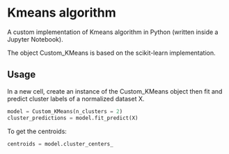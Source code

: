 # Kmeans algorithm

A custom implementation of Kmeans algorithm in Python (written inside a Jupyter Notebook).

The object Custom_KMeans is based on the scikit-learn implementation.

## Usage

In a new cell, create an instance of the Custom_KMeans object then fit and predict cluster labels of a normalized dataset X.

```python
model = Custom_KMeans(n_clusters = 2) 
cluster_predictions = model.fit_predict(X)
```

To get the centroids: 

```python
centroids = model.cluster_centers_
```




